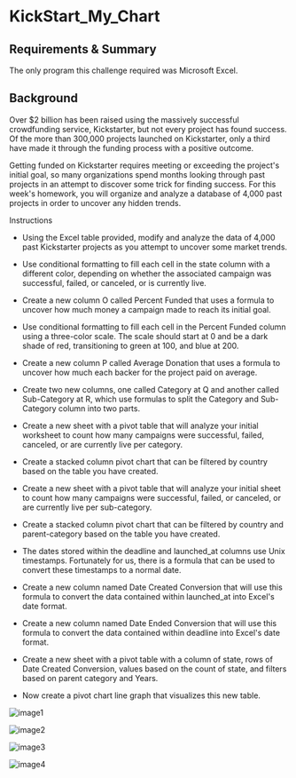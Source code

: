 # KickStart_My_Chart

## Requirements & Summary
The only program this challenge required was Microsoft Excel. 


## Background

Over $2 billion has been raised using the massively successful crowdfunding service, Kickstarter, but not every project has found success. Of the more than 300,000 projects launched on Kickstarter, only a third have made it through the funding process with a positive outcome.

Getting funded on Kickstarter requires meeting or exceeding the project's initial goal, so many organizations spend months looking through past projects in an attempt to discover some trick for finding success. For this week's homework, you will organize and analyze a database of 4,000 past projects in order to uncover any hidden trends.


Instructions

- Using the Excel table provided, modify and analyze the data of 4,000 past Kickstarter projects as you attempt to uncover some market trends.

- Use conditional formatting to fill each cell in the state column with a different color, depending on whether the associated campaign was successful, failed, or canceled, or is currently live.

- Create a new column O called Percent Funded that uses a formula to uncover how much money a campaign made to reach its initial goal.

- Use conditional formatting to fill each cell in the Percent Funded column using a three-color scale. The scale should start at 0 and be a dark shade of red, transitioning to green at 100, and blue at 200.

- Create a new column P called Average Donation that uses a formula to uncover how much each backer for the project paid on average.

- Create two new columns, one called Category at Q and another called Sub-Category at R, which use formulas to split the Category and Sub-Category column into two parts.

- Create a new sheet with a pivot table that will analyze your initial worksheet to count how many campaigns were successful, failed, canceled, or are currently live per category.

- Create a stacked column pivot chart that can be filtered by country based on the table you have created.

- Create a new sheet with a pivot table that will analyze your initial sheet to count how many campaigns were successful, failed, or canceled, or are currently live per sub-category.

- Create a stacked column pivot chart that can be filtered by country and parent-category based on the table you have created.

- The dates stored within the deadline and launched_at columns use Unix timestamps. Fortunately for us, there is a formula that can be used to convert these timestamps to a normal date.

- Create a new column named Date Created Conversion that will use this formula to convert the data contained within launched_at into Excel's date format.

- Create a new column named Date Ended Conversion that will use this formula to convert the data contained within deadline into Excel's date format.

- Create a new sheet with a pivot table with a column of state, rows of Date Created Conversion, values based on the count of state, and filters based on parent category and Years.

- Now create a pivot chart line graph that visualizes this new table.


![image1](https://user-images.githubusercontent.com/74940976/118373363-46453180-b56b-11eb-8483-8981b1a44e4c.PNG)

![image2](https://user-images.githubusercontent.com/74940976/118373366-49d8b880-b56b-11eb-8e7b-86f3524daba9.PNG)

![image3](https://user-images.githubusercontent.com/74940976/118373369-4d6c3f80-b56b-11eb-81b1-6162f0bbdbe3.PNG)

![image4](https://user-images.githubusercontent.com/74940976/118373370-4fce9980-b56b-11eb-877f-3749ff683a85.PNG)
